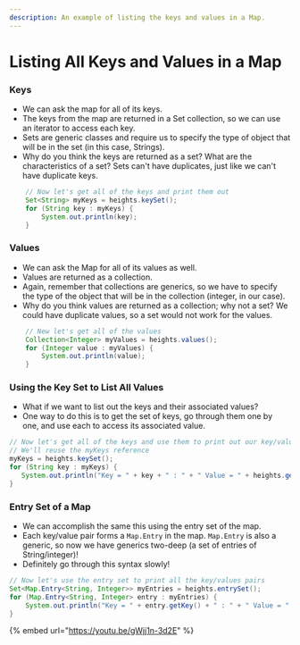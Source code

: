 ```yaml
---
description: An example of listing the keys and values in a Map.
---
```


# Listing All Keys and Values in a Map

### Keys

* We can ask the map for all of its keys.
* The keys from the map are returned in a Set collection, so we can use an iterator to access each key.
* Sets are generic classes and require us to specify the type of object that will be in the set \(in this case, Strings\).
* Why do you think the keys are returned as a set? What are the characteristics of a set? Sets can't have duplicates, just like we can't have duplicate keys.

```java
    // Now let's get all of the keys and print them out
    Set<String> myKeys = heights.keySet();
    for (String key : myKeys) {
        System.out.println(key);
    }
```

### Values

* We can ask the Map for all of its values as well.
* Values are returned as a collection.
* Again, remember that collections are generics, so we have to specify the type of the object that will be in the collection \(integer, in our case\).
* Why do you think values are returned as a collection; why not a set? We could have duplicate values, so a set would not work for the values.

```java
    // New let's get all of the values
    Collection<Integer> myValues = heights.values();
    for (Integer value : myValues) {
        System.out.println(value);
    }
```

### Using the Key Set to List All Values

* What if we want to list out the keys and their associated values?
* One way to do this is to get the set of keys, go through them one by one, and use each to access its associated value.

```java
// Now let's get all of the keys and use them to print out our key/value pairs
// We'll reuse the myKeys reference
myKeys = heights.keySet();
for (String key : myKeys) {
   System.out.println("Key = " + key + " : " + " Value = " + heights.get(key));
}
```

### Entry Set of a Map

* We can accomplish the same this using the entry set of the map.
* Each key/value pair forms a `Map.Entry` in the map. `Map.Entry` is also a generic, so now we have generics two-deep \(a set of entries of String/integer\)!
* Definitely go through this syntax slowly!

```java
// Now let's use the entry set to print all the key/values pairs
Set<Map.Entry<String, Integer>> myEntries = heights.entrySet();
for (Map.Entry<String, Integer> entry : myEntries) {
    System.out.println("Key = " + entry.getKey() + " : " + " Value = " + entry.getValue());
}
```

{% embed url="https://youtu.be/gWjj1n-3d2E" %}



